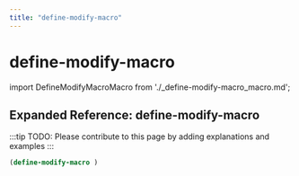 ```yaml
---
title: "define-modify-macro"
---
```


# define-modify-macro

import DefineModifyMacroMacro from './_define-modify-macro_macro.md';

<DefineModifyMacroMacro />

## Expanded Reference: define-modify-macro

:::tip
TODO: Please contribute to this page by adding explanations and examples
:::

```lisp
(define-modify-macro )
```
